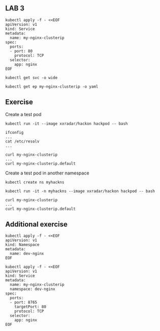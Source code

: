 ## LAB 3

```
kubectl apply -f - <<EOF
apiVersion: v1
kind: Service
metadata:
  name: my-nginx-clusterip
spec:
  ports:
  - port: 80
    protocol: TCP
  selector:
    app: nginx
EOF
```
```
kubectl get svc -o wide
```
```
kubectl get ep my-nginx-clusterip -o yaml
```

## Exercise
Create a test pod
```
kubectl run -it --image xxradar/hackon hackpod -- bash
```
```
ifconfig
...
cat /etc/resolv
...
```
```
curl my-nginx-clusterip
...
curl my-nginx-clusterip.default
```
Create a test pod in another namespace
```
kubectl create ns myhackns 
```
```
kubectl run -it -n myhackns --image xxradar/hackon hackpod -- bash
```
```
curl my-nginx-clusterip
...
curl my-nginx-clusterip.default
```

## Additional exercise
```
kubectl apply -f - <<EOF
apiVersion: v1
kind: Namespace
metadata:
  name: dev-nginx
EOF
```
```
kubectl apply -f - <<EOF
apiVersion: v1
kind: Service
metadata:
  name: my-nginx-clusterip
  namespace: dev-nginx
spec:
  ports:
  - port: 8765
    targetPort: 80
    protocol: TCP
  selector:
    app: nginx
EOF
```

